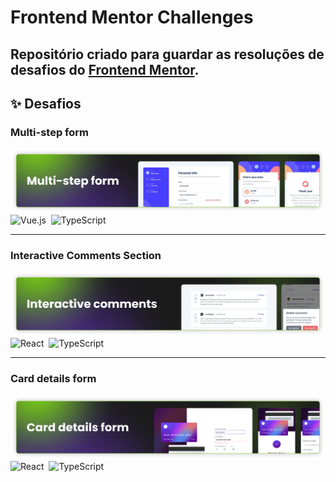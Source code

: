 # Frontend Mentor Challenges

## Repositório criado para guardar as resoluções de desafios do [Frontend Mentor](https://www.frontendmentor.io).

## :sparkles: Desafios

### Multi-step form

[![Multi-step form](./multi-step-form/.github/banner.png)](./multi-step-form/)
![Vue.js](https://img.shields.io/badge/Vuejs-%2335495e.svg?style=flat&logo=vuedotjs&logoColor=%234FC08D)&nbsp;
![TypeScript](https://img.shields.io/badge/TypeScript-%23007ACC.svg?&style=flat&logo=typescript&logoColor=white)&nbsp;

---

### Interactive Comments Section

[![Interactive Comments Section](./interactive-comments-section/.github/banner.png)](./interactive-comments-section/)
![React](https://img.shields.io/badge/React-%2320232a.svg?style=flat&logo=react&logoColor=%2361DAFB)&nbsp;
![TypeScript](https://img.shields.io/badge/TypeScript-%23007ACC.svg?&style=flat&logo=typescript&logoColor=white)&nbsp;

---

### Card details form

[![Card details form](./card-details-form/.github/banner.png)](./card-details-form/)
![React](https://img.shields.io/badge/React-%2320232a.svg?style=flat&logo=react&logoColor=%2361DAFB)&nbsp;
![TypeScript](https://img.shields.io/badge/TypeScript-%23007ACC.svg?&style=flat&logo=typescript&logoColor=white)&nbsp;

